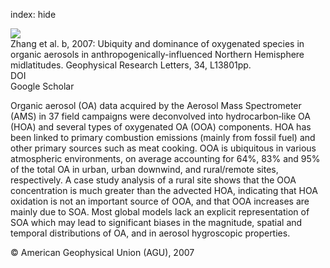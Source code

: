index: hide

<div class="Citation">
    <div class="Citation-thumb CitationThumb-linked"  data-href="https://doi.org/10.1029/2007gl029979">
      <img src="https://static.claimspace.cloud/climate-study-static/refs/thumbs/7/Zhang_et_al_2007b-thumb.png" />
    </div>

  <div class="Citation-body">
    <div class="Citation-text">Zhang et al. b, 2007: Ubiquity and dominance of oxygenated species in organic aerosols in anthropogenically-influenced Northern Hemisphere midlatitudes. <span class="Article-journal">Geophysical Research Letters, </span><span class="Article-volume">34, </span>L13801pp.</div>
    <div class="Citation-links">
      <div class="CitationLink" data-href="https://doi.org/10.1029/2007gl029979">
        <div class="CitationLink-icon CitationLink-Doi"></div>
        <div class="CitationLink-text">DOI</div>
      </div>
      <div class="CitationLink" data-href="https://scholar.google.com/scholar?q=10.1029/2007gl029979">
        <div class="CitationLink-icon CitationLink-Scholar"></div>
        <div class="CitationLink-text">Google Scholar</div>
      </div>
    </div>
  </div>
</div>

Organic aerosol (OA) data acquired by the Aerosol Mass Spectrometer (AMS) in 37 field campaigns were deconvolved into hydrocarbon‐like OA (HOA) and several types of oxygenated OA (OOA) components. HOA has been linked to primary combustion emissions (mainly from fossil fuel) and other primary sources such as meat cooking. OOA is ubiquitous in various atmospheric environments, on average accounting for 64%, 83% and 95% of the total OA in urban, urban downwind, and rural/remote sites, respectively. A case study analysis of a rural site shows that the OOA concentration is much greater than the advected HOA, indicating that HOA oxidation is not an important source of OOA, and that OOA increases are mainly due to SOA. Most global models lack an explicit representation of SOA which may lead to significant biases in the magnitude, spatial and temporal distributions of OA, and in aerosol hygroscopic properties.

<div class="Citation-copy">
&copy; American Geophysical Union (AGU), 2007
</div>